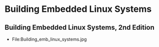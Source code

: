 # Building Embedded Linux Systems
## Building Embedded Linux Systems, 2nd Edition
* File:Building_emb_linux_systems.jpg
